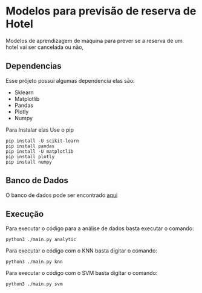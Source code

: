 # Modelos para previsão de reserva de Hotel
Modelos de aprendizagem de máquina para prever se a reserva de um hotel vai ser cancelada ou não, 
## Dependencias

Esse prójeto possui algumas dependencia elas são:

* Sklearn
* Matplotlib
* Pandas
* Plotly
* Numpy


Para Instalar elas Use o pip 

```
pip install -U scikit-learn
pip install pandas
pip install -U matplotlib
pip install plotly
pip install numpy
```
## Banco de Dados

O banco de dados pode ser encontrado <a href="https://www.kaggle.com/datasets/ahsan81/hotel-reservations-classification-dataset" target="_blank">aqui</a>

## Execução

Para executar o código para a análise de dados basta executar o comando:


```
python3 ./main.py analytic

```

Para executar o código com o KNN basta digitar o comando:


```
python3 ./main.py knn

```


Para executar o código com o SVM basta digitar o comando:


```
python3 ./main.py svm

```
